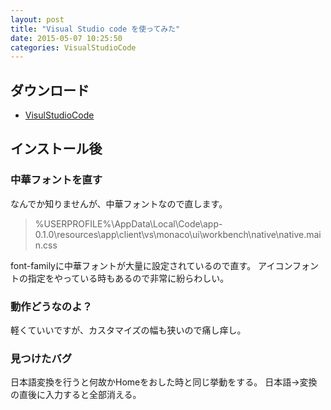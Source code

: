 ```yaml
---
layout: post
title: "Visual Studio code を使ってみた"
date: 2015-05-07 10:25:50
categories: VisualStudioCode
---
```

## ダウンロード
- [VisulStudioCode](https://code.visualstudio.com/)

## インストール後

### 中華フォントを直す

なんでか知りませんが、中華フォントなので直します。

> %USERPROFILE%\AppData\Local\Code\app-0.1.0\resources\app\client\vs\monaco\ui\workbench\native\native.main.css

font-familyに中華フォントが大量に設定されているので直す。
アイコンフォントの指定をやっている時もあるので非常に紛らわしい。

### 動作どうなのよ？
軽くていいですが、カスタマイズの幅も狭いので痛し痒し。

### 見つけたバグ

日本語変換を行うと何故かHomeをおした時と同じ挙動をする。
日本語→変換の直後に入力すると全部消える。
